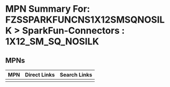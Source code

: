 



# MPN Summary For: FZSSPARKFUNCNS1X12SMSQNOSILK > SparkFun-Connectors : 1X12_SM_SQ_NOSILK

## MPNs
  

|MPN|Direct Links|Search Links|
| :--- | :--- | :--- |
||||
